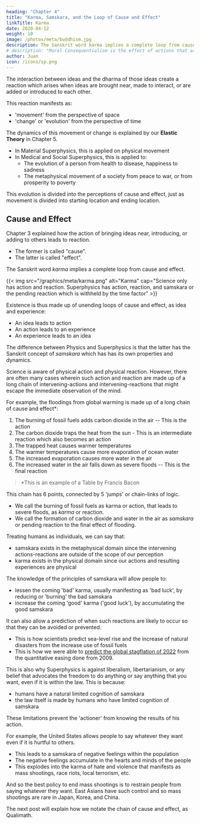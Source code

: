 ```yaml
---
heading: "Chapter 4"
title: "Karma, Samskara, and the Loop of Cause and Effect"
linkTitle: Karma
date: 2020-04-12
weight: 10
image: /photos/meta/buddhism.jpg
description: The Sanskrit word karma implies a complete loop from cause and effect
# description: "Moral Consequentialism is the effect of actions that are made obscure by fleeting human memory because of the passage of time"
author: Juan
icon: /icons/sp.png
---
```



The interaction between ideas and the dharma of those ideas create a reaction which arises when ideas are brought near, made to interact, or are added or introduced to each other. 

This reaction manifests as:
- 'movement' from the perspective of space
- 'change' or 'evolution' from the perspective of time

The dynamics of this movement or change is explained by our **Elastic Theory** in Chapter 5. 
- In Material Superphysics, this is applied on physical movement
- In Medical and Social Superphysics, this is applied to:
  - The evolution of a person from health to disease, happiness to sadness
  - The metaphysical movement of a society from peace to war, or from prosperity to poverty  

This evolution is divided into the perceptions of cause and effect, just as movement is divided into starting location and ending location. 


## Cause and Effect

Chapter 3 explained how the action of bringing ideas near, introducing, or adding to others leads to reaction.
- The former is called "cause".
- The latter is called "effect".


The Sanskrit word *karma* implies a complete loop from cause and effect. 

{{< img src="/graphics/meta/karma.png" alt="Karma" cap="Science only has action and reaction. Superphysics has action, reaction, and samskara or the pending reaction which is withheld by the time factor" >}}
<!-- ![Karma]() -->

Existence is thus made up of unending loops of cause and effect, as idea and experience:
- An idea leads to action
- An action leads to an experience
- An experience leads to an idea 


The difference between Physics and Superphysics is that the latter has the Sanskrit concept of *samskara* which has has its own properties and dynamics. 

Science is aware of physical action and physical reaction. However, there are often many cases wherein such action and reaction are made up of a long chain of intervening-actions and intervening-reactions that might escape the immediate observation of the mind.

For example, the floodings from global warming is made up of a long chain of cause and effect*:
1. The burning of fossil fuels adds carbon dioxide in the air -- This is the action
2. The carbon dioxide traps the heat from the sun - This is an intermediate reaction which also becomes an action
3. The trapped heat causes warmer temperatures 
4. The warmer temperatures cause more evaporation of ocean water
5. The increased evaporation causes more water in the air
6. The increased water in the air falls down as severe floods -- This is the final reaction

> *This is an example of a Table by Francis Bacon

This chain has 6 points, connected by 5 'jumps' or chain-links of logic.
- We call the burning of fossil fuels as karma or action, that leads to severe floods, as *karma* or reaction.
- We call the formation of carbon dioxide and water in the air as *samskara* or pending reaction to the final effect of flooding. 

Treating humans as individuals, we can say that:
- samskara exists in the metaphysical domain since the intervening actions-reactions are outside of the scope of our perception
- karma exists in the physical domain since our actions and resulting experiences are physical 


<!-- This is similar to 'force' being a physical action that leads to a known reaction as movement. 

In the case of karma, an action, such as a policy to allow gun ownership, creates a known reaction such as a mass shooting.  -->

The knowledge of the principles of samskara will allow people to:
- lessen the coming 'bad' karma, usually manifesting as 'bad luck', by reducing or 'burning' the bad samskara 
- increase the coming 'good' karma ('good luck'), by accumulating the good samskara 

It can also allow a prediction of when such reactions are likely to occur so that they can be avoided or prevented.
- This is how scientists predict sea-level rise and the increase of natural disasters from the increase use of fossil fuels
- This is how we were able to [predict the global stagflation of 2022](/social/supersociology/precrisis-years) from the quantitative easing done from 2009.

This is also why Superphysics is against liberalism, libertarianism, or any belief that advocates the freedom to do anything or say anything that you want, even if it is within the law. This is because:
- humans have a natural limited cognition of samskara
- the law itself is made by humans who have limited cognition of samskara

These limitations prevent the 'actioner' from knowing the results of his action. 

For example, the United States allows people to say whatever they want even if it is hurtful to others. 
- This leads to a samskara of negative feelings within the population
- The negative feelings accumulate in the hearts and minds of the people  
- This explodes into the karma of hate and violence that manifests as mass shootings, race riots, local terrorism, etc. 

And so the best policy to end mass shootings is to restrain people from saying whatever they want. East Asians have such control and so mass shootings are rare in Japan, Korea, and China.

The next post will explain how we notate the chain of cause and effect, as Qualimath. 


<!-- ## Moral Consequentialism

Our proposed moral system, derived from Adam Smith, David Hume, and Socrates, is based on a clear definition of morality as happiness for the most entities possible for the longest time possible.

The "most entities possible" encompasses moral space, while "for the longest time possible" encompasses moral time. The end goal of maximizing moral space and time, by specifying "most" and "longest", is the attainment of the state of peace. This ultimate state then answers the purpose of creation and closes the loop of existence. In eastern philosophy, this state is attained in an experience called samadhi, which cancels out both the ego and mind in order to remove the illusion imposed by Nature.

With the goal defined, the next step is to explain the mechanism that our moral system uses to attain that goal. Since we want an effect of maximum long term happiness for all, then we can apply dialectics to trace the different root causes of such happiness, and even the causes of unhappiness in order to avoid them. We follow the advice of Socrates to start with the big picture, then drill down to the individual implementations or cases. We will logically find that all suffering and unhappiness is caused by excessive ego or the feeling of the self:

The holocaust was caused by Nazi ego, not feeling for the Jews
The Mongol conquest and the resulting Black Death was caused by the ego of the Mongols
World War I was caused by German ego
The conquest by Japan in World War II was caused by the ego of the Japanese imperial government -->

<!-- ### Implementation of Moral Consequentialism

Coming soo. -->
